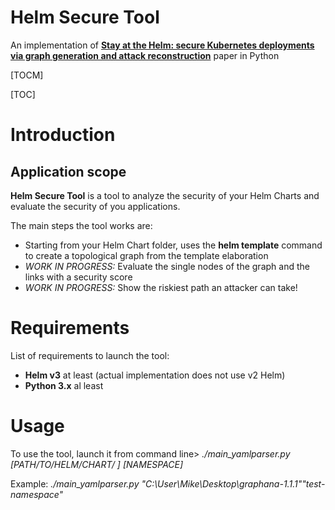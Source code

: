 # Helm Secure Tool



An implementation of [**Stay at the Helm: secure Kubernetes deployments via graph generation and attack reconstruction**](https://ieeexplore.ieee.org/document/9860863) paper in Python

[TOCM]

[TOC]

# Introduction
## Application scope
**Helm Secure Tool** is a tool to analyze the security of your Helm Charts and evaluate the security of you applications.

The main steps the tool works are:
* Starting from your Helm Chart folder, uses the **helm template** command to create a topological graph from the template elaboration
* _WORK IN PROGRESS:_  Evaluate the single nodes of the graph and the links with a security score
* _WORK IN PROGRESS:_  Show the riskiest path an attacker can take!

# Requirements
List of requirements to launch the tool:
* **Helm v3** at least (actual implementation does not use v2 Helm)
* **Python 3.x** al least


# Usage
To use the tool, launch it from command line>
_./main_yamlparser.py [PATH/TO/HELM/CHART/ ]  [NAMESPACE]_

Example:
_./main_yamlparser.py  "C:\User\Mike\Desktop\graphana-1.1.1\""test-namespace"_

